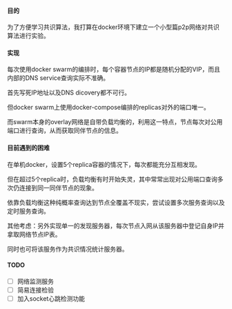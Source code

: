 #### 目的
为了方便学习共识算法，我打算在docker环境下建立一个小型篇p2p网络对共识算法进行实验。

#### 实现
每次使用docker swarm的编排时，每个容器节点的IP都是随机分配的VIP，而且内部的DNS service查询实际不准确。

首先写死IP地址以及DNS dicovery都不可行。

但docker swarm上使用docker-compose编排的replicas对外的端口唯一。

而swarm本身的overlay网络是自带负载均衡的，利用这一特点，节点每次对公用端口进行查询，从而获取同伴节点的信息。

#### 目前遇到的困难
在单机docker，设置5个replica容器的情况下，每次都能充分互相发现。

但在超过5个replica时，负载均衡有时开始失灵，其中常常出现对公用端口查询多次仍连接到同一同伴节点的现象。

依靠负载均衡这种纯概率查询达到节点全覆盖不现实，尝试设置多次服务查询以及定时服务查询。

其他考虑：另外实现单一的发现服务器，每次节点入网从该服务器中登记自身IP并拿取网络节点IP表。

同时也可将该服务作为共识情况统计服务器。

#### TODO
- [ ] 网络监测服务 
- [ ] 简易连接检验
- [ ] 加入socket心跳检测功能